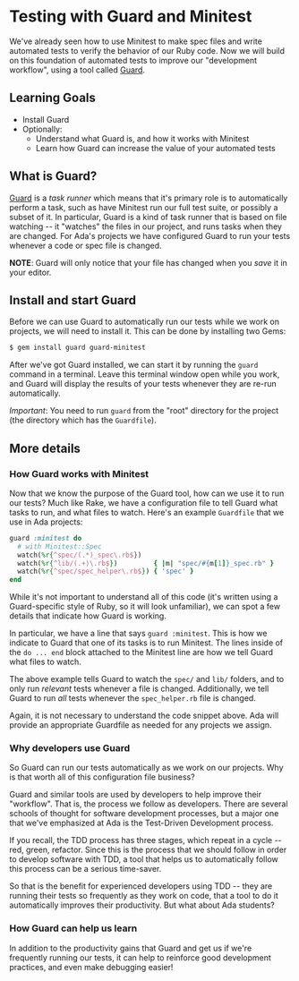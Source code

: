 # Testing with Guard and Minitest
We've already seen how to use Minitest to make spec files and write automated tests to verify the behavior of our Ruby code. Now we will build on this foundation of automated tests to improve our "development workflow", using a tool called [Guard](https://github.com/guard/guard).

## Learning Goals
- Install Guard
- Optionally:
    - Understand what Guard is, and how it works with Minitest
    - Learn how Guard can increase the value of your automated tests

## What is Guard?
[Guard](https://github.com/guard/guard) is a _task runner_ which means that it's primary role is to automatically perform a task, such as have Minitest run our full test suite, or possibly a subset of it. In particular, Guard is a kind of task runner that is based on file watching -- it "watches" the files in our project, and runs tasks when they are changed. For Ada's projects we have configured Guard to run your tests whenever a code or spec file is changed.

**NOTE**: Guard will only notice that your file has changed when you _save_ it in your editor.

## Install and start Guard
Before we can use Guard to automatically run our tests while we work on projects, we will need to install it. This can be done by installing two Gems:

```bash
$ gem install guard guard-minitest
```

After we've got Guard installed, we can start it by running the `guard` command in a terminal. Leave this terminal window open while you work, and Guard will display the results of your tests whenever they are re-run automatically.

_Important_: You need to run `guard` from the "root" directory for the project (the directory which has the `Guardfile`).

## More details
### How Guard works with Minitest
Now that we know the purpose of the Guard tool, how can we use it to run our tests? Much like Rake, we have a configuration file to tell Guard what tasks to run, and what files to watch. Here's an example `Guardfile` that we use in Ada projects:

```ruby
guard :minitest do
  # with Minitest::Spec
  watch(%r{^spec/(.*)_spec\.rb$})
  watch(%r{^lib/(.+)\.rb$})         { |m| "spec/#{m[1]}_spec.rb" }
  watch(%r{^spec/spec_helper\.rb$}) { 'spec' }
end
```

While it's not important to understand all of this code (it's written using a Guard-specific style of Ruby, so it will look unfamiliar), we can spot a few details that indicate how Guard is working.

In particular, we have a line that says `guard :minitest`. This is how we indicate to Guard that one of its tasks is to run Minitest. The lines inside of the `do ... end` block attached to the Minitest line are how we tell Guard what files to watch.

The above example tells Guard to watch the `spec/` and `lib/` folders, and to only run _relevant_ tests whenever a file is changed. Additionally, we tell Guard to run _all_ tests whenever the `spec_helper.rb` file is changed.

Again, it is not necessary to understand the code snippet above. Ada will provide an appropriate Guardfile as needed for any projects we assign.

### Why developers use Guard
So Guard can run our tests automatically as we work on our projects. Why is that worth all of this configuration file business?

Guard and similar tools are used by developers to help improve their "workflow". That is, the process we follow as developers. There are several schools of thought for software development processes, but a major one that we've emphasized at Ada is the Test-Driven Development process.

If you recall, the TDD process has three stages, which repeat in a cycle -- red, green, refactor. Since this is the process that we should follow in order to develop software with TDD, a tool that helps us to automatically follow this process can be a serious time-saver.

So that is the benefit for experienced developers using TDD -- they are running their tests so frequently as they work on code, that a tool to do it automatically improves their productivity. But what about Ada students?

### How Guard can help us learn
In addition to the productivity gains that Guard and get us if we're frequently running our tests, it can help to reinforce good development practices, and even make debugging easier!

<!-- TODO: Finish explaining how Guard reinforces following TDD cycle, and how we can see that more frequently running tests means we catch and fix bugs faster, when they're simpler and easier to find. -->
